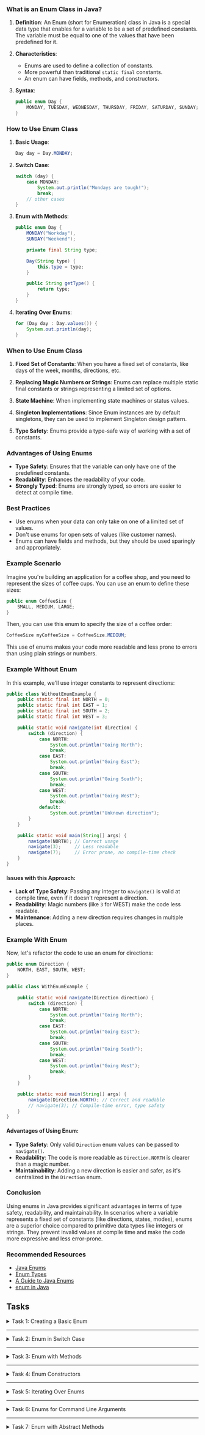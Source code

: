 ### What is an Enum Class in Java?

1. **Definition**: An Enum (short for Enumeration) class in Java is a special data type that enables for a variable to be a set of predefined constants. The variable must be equal to one of the values that have been predefined for it.

2. **Characteristics**:
    - Enums are used to define a collection of constants.
    - More powerful than traditional `static final` constants.
    - An enum can have fields, methods, and constructors.

3. **Syntax**:
   ```java
   public enum Day {
       MONDAY, TUESDAY, WEDNESDAY, THURSDAY, FRIDAY, SATURDAY, SUNDAY;
   }
   ```

### How to Use Enum Class

1. **Basic Usage**:
   ```java
   Day day = Day.MONDAY;
   ```

2. **Switch Case**:
   ```java
   switch (day) {
       case MONDAY:
           System.out.println("Mondays are tough!");
           break;
       // other cases
   }
   ```

3. **Enum with Methods**:
   ```java
   public enum Day {
       MONDAY("Workday"),
       SUNDAY("Weekend");

       private final String type;

       Day(String type) {
           this.type = type;
       }

       public String getType() {
           return type;
       }
   }
   ```

4. **Iterating Over Enums**:
   ```java
   for (Day day : Day.values()) {
       System.out.println(day);
   }
   ```

### When to Use Enum Class

1. **Fixed Set of Constants**: When you have a fixed set of constants, like days of the week, months, directions, etc.

2. **Replacing Magic Numbers or Strings**: Enums can replace multiple static final constants or strings representing a limited set of options.

3. **State Machine**: When implementing state machines or status values.

4. **Singleton Implementations**: Since Enum instances are by default singletons, they can be used to implement Singleton design pattern.

5. **Type Safety**: Enums provide a type-safe way of working with a set of constants.

### Advantages of Using Enums

- **Type Safety**: Ensures that the variable can only have one of the predefined constants.
- **Readability**: Enhances the readability of your code.
- **Strongly Typed**: Enums are strongly typed, so errors are easier to detect at compile time.

### Best Practices

- Use enums when your data can only take on one of a limited set of values.
- Don't use enums for open sets of values (like customer names).
- Enums can have fields and methods, but they should be used sparingly and appropriately.

### Example Scenario

Imagine you're building an application for a coffee shop, and you need to represent the sizes of coffee cups. You can use an enum to define these sizes:

```java
public enum CoffeeSize {
    SMALL, MEDIUM, LARGE;
}
```

Then, you can use this enum to specify the size of a coffee order:

```java
CoffeeSize myCoffeeSize = CoffeeSize.MEDIUM;
```

This use of enums makes your code more readable and less prone to errors than using plain strings or numbers.

### Example Without Enum
In this example, we'll use integer constants to represent directions:

```java
public class WithoutEnumExample {
    public static final int NORTH = 0;
    public static final int EAST = 1;
    public static final int SOUTH = 2;
    public static final int WEST = 3;

    public static void navigate(int direction) {
        switch (direction) {
            case NORTH:
                System.out.println("Going North");
                break;
            case EAST:
                System.out.println("Going East");
                break;
            case SOUTH:
                System.out.println("Going South");
                break;
            case WEST:
                System.out.println("Going West");
                break;
            default:
                System.out.println("Unknown direction");
        }
    }

    public static void main(String[] args) {
        navigate(NORTH); // Correct usage
        navigate(3);     // Less readable
        navigate(7);     // Error prone, no compile-time check
    }
}
```

#### Issues with this Approach:
- **Lack of Type Safety**: Passing any integer to `navigate()` is valid at compile time, even if it doesn't represent a direction.
- **Readability**: Magic numbers (like `3` for WEST) make the code less readable.
- **Maintenance**: Adding a new direction requires changes in multiple places.

### Example With Enum

Now, let's refactor the code to use an enum for directions:

```java
public enum Direction {
    NORTH, EAST, SOUTH, WEST;
}

public class WithEnumExample {

    public static void navigate(Direction direction) {
        switch (direction) {
            case NORTH:
                System.out.println("Going North");
                break;
            case EAST:
                System.out.println("Going East");
                break;
            case SOUTH:
                System.out.println("Going South");
                break;
            case WEST:
                System.out.println("Going West");
                break;
        }
    }

    public static void main(String[] args) {
        navigate(Direction.NORTH); // Correct and readable
        // navigate(3); // Compile-time error, type safety
    }
}
```

#### Advantages of Using Enum:
- **Type Safety**: Only valid `Direction` enum values can be passed to `navigate()`.
- **Readability**: The code is more readable as `Direction.NORTH` is clearer than a magic number.
- **Maintainability**: Adding a new direction is easier and safer, as it's centralized in the `Direction` enum.

### Conclusion

Using enums in Java provides significant advantages in terms of type safety, readability, and maintainability. In scenarios where a variable represents a fixed set of constants (like directions, states, modes), enums are a superior choice compared to primitive data types like integers or strings. They prevent invalid values at compile time and make the code more expressive and less error-prone.


### Recommended Resources
- [Java Enums](https://www.w3schools.com/java/java_enums.asp)
- [Enum Types](https://docs.oracle.com/javase/tutorial/java/javaOO/enum.html)
- [A Guide to Java Enums](https://www.baeldung.com/a-guide-to-java-enums)
- [enum in Java](https://www.geeksforgeeks.org/enum-in-java/)


## Tasks

<details>
  <summary>Task 1: Creating a Basic Enum</summary>
<pre style="background-color: #333; color: lime; padding: 10px; border-radius: 5px;">

# Creating a Basic Enum
## Description:
Create a basic enum representing days of the week.

### _Inputs & Outputs:_
#### _Task:_
Define an enum named 'Day' with constants for the seven days of the week.

#### _Sample Usage:_
Create an instance of the Day enum with the value 'MONDAY'.

</pre>
</details>

---

<details>
  <summary>Task 2: Enum in Switch Case</summary>
<pre style="background-color: #333; color: lime; padding: 10px; border-radius: 5px;">

# Enum in Switch Case
## Description:
Use the Day enum in a switch case statement to print out a message for each day.

### _Inputs & Outputs:_
#### _Task:_
Implement a method that takes a Day enum as a parameter and uses a switch case to print out a unique message for each day.

#### _Sample Usage:_
Pass 'Day.WEDNESDAY' to your method and expect a custom message for Wednesday.

</pre>
</details>

---

<details>
  <summary>Task 3: Enum with Methods</summary>
<pre style="background-color: #333; color: lime; padding: 10px; border-radius: 5px;">

# Enum with Methods
## Description:
Extend the Day enum to include a method that returns whether the day is a weekday or weekend.

### _Inputs & Outputs:_
#### _Task:_
Add a method 'getType()' to the Day enum that returns "Weekday" for Monday to Friday and "Weekend" for Saturday and Sunday.

#### _Sample Usage:_
Call 'Day.SATURDAY.getType()' and expect the output "Weekend".

</pre>
</details>

---

<details>
  <summary>Task 4: Enum Constructors</summary>
<pre style="background-color: #333; color: lime; padding: 10px; border-radius: 5px;">

# Enum Constructors
## Description:
Modify the Day enum to include a constructor that accepts a string representing the type of the day (Weekday or Weekend).

### _Inputs & Outputs:_
#### _Task:_
Update the Day enum to include a private field for the type and a constructor to initialize it.

#### _Sample Usage:_
Create an instance of 'Day.MONDAY' and use a method to retrieve its type (e.g., 'getType()').

</pre>
</details>

---

<details>
  <summary>Task 5: Iterating Over Enums</summary>
<pre style="background-color: #333; color: lime; padding: 10px; border-radius: 5px;">

# Iterating Over Enums
## Description:
Write a method to iterate over all values in the Day enum and print them.

### _Inputs & Outputs:_
#### _Task:_
Create a method that iterates over all constants in the Day enum and prints each one.

#### _Sample Output:_
The output should list all days of the week, each on a new line.

</pre>
</details>

---

<details>
  <summary>Task 6: Enums for Command Line Arguments</summary>
<pre style="background-color: #333; color: lime; padding: 10px; border-radius: 5px;">

# Enums for Command Line Arguments
## Description:
Create an application that uses an enum to handle different command line arguments for a simple text-based menu.

### _Inputs & Outputs:_
#### _Task:_
1. Define an enum 'MenuOption' with values like START, STOP, SETTINGS, HELP.
2. Write a method that takes a string argument and uses the MenuOption enum to determine what action to perform.
3. Handle incorrect or undefined enum values gracefully.

#### _Sample Usage:_
Run your application with the command line argument 'START' and trigger the corresponding action in your program.

</pre>
</details>

---

<details>
  <summary>Task 7: Enum with Abstract Methods</summary>
<pre style="background-color: #333; color: lime; padding: 10px; border-radius: 5px;">

# Enum with Abstract Methods
## Description:
Implement an enum representing different types of calculations (e.g., ADD, SUBTRACT, MULTIPLY, DIVIDE) and define an abstract method within the enum that each constant implements differently.

### _Inputs & Outputs:_
#### _Task:_
1. Define an enum 'Operation' with constants like ADD, SUBTRACT, MULTIPLY, DIVIDE.
2. Include an abstract method 'apply' that takes two double parameters and returns a double.
3. Each enum constant should implement the 'apply' method to perform its respective operation.

#### _Sample Usage:_
Call 'Operation.ADD.apply(10, 5)' and expect the result 15. Similarly, use other operations.

</pre>
</details>


